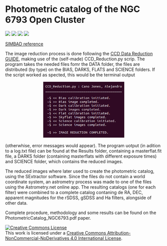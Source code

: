 # Photometric catalog of the NGC 6793 Open Cluster

<p float="left">
  <img src="Images/rSDSS.png" width="200" />
  <img src="Images/gSDSS.png" width="200" /> 
  <img src="Images/Ha.png" width="200" />
  <img src="Images/OIII.png" width="200" />
</p>

<a href="http://simbad.cds.unistra.fr/simbad/sim-basic?Ident=NGC6793&submit=SIMBAD+search">SIMBAD reference</a>


The image reduction process is done following the <a href="http://www.astropy.org/ccd-reduction-and-photometry-guide/v/dev/notebooks/00-00-Preface.html">CCD Data Reduction GUIDE</a>, making use of the (self-made) CCD_Reduction.py scrip. The program takes the needed files fomr the DATA folder, the files are distributed (by type) on the BIAS, DARKS, FLATS and SCIENCE folders. If the script worked as spected, this would be the terminal output
<p align="center">
  <img src="Images/TerminalOutput.png" width="260" />
</p>
(otherwhise, error messages would appear). The program uotput (in adition to a log.txt file) can be found at the Results folder, containing a masterflat.fit file, a DARKS folder (containing masterflats with different exposure times) and SCIENCE folder, which contains the reduced images.

The reduced images where later used to create the photometric catalog, using the SExtractor software. Since the files do not contain a world coordinate system, an astrometry process was made to one of the files using the Astrometry.net online app. The resulting catalogs (one for each filter) were combined to a complete catalog contaning de RA, DEC, apparent magnitudes for the rSDSS, gSDSS and Ha filters, alongside of other data.

Complete procedure, methodology and some results can be found on the PhotometricCatalog_NGC6793.pdf paper.



<!-- START OF LICENSE -->
<p xmlns:dct="http://purl.org/dc/terms/" xmlns:cc="http://creativecommons.org/ns#" class="license-text">
  <a rel="license" href="http://creativecommons.org/licenses/by-nc-nd/4.0/">
    <img alt="Creative Commons License" style="border-width:0" src="https://i.creativecommons.org/l/by-nc-nd/4.0/88x31.png" />
  </a><br />
  This work is licensed under a
  <a rel="license" href="http://creativecommons.org/licenses/by-nc-nd/4.0/">Creative Commons Attribution-NonCommercial-NoDerivatives 4.0 International License</a>.
</p>
<!-- END OF LICENSE -->
